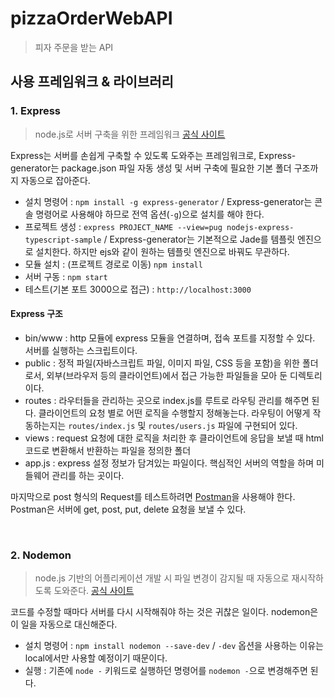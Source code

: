 # pizzaOrderWebAPI
> 피자 주문을 받는 API

## 사용 프레임워크 & 라이브러리

### 1. Express 
> node.js로 서버 구축을 위한 프레임워크 [공식 사이트](https://expressjs.com/)

Express는 서버를 손쉽게 구축할 수 있도록 도와주는 프레임워크로, Express-generator는 package.json 파일 자동 생성 및 서버 구축에 필요한 기본 폴더 구조까지 자동으로 잡아준다.

- 설치 명령어 : `npm install -g express-generator` / Express-generator는 콘솔 명령어로 사용해야 하므로 전역 옵션(`-g`)으로 설치를 해야 한다.
- 프로젝트 생성 : `express PROJECT_NAME --view=pug nodejs-express-typescript-sample` / Express-generator는 기본적으로 Jade를 템플릿 엔진으로 설치한다. 하지만 ejs와 같이 원하는 템플릿 엔진으로 바꿔도 무관하다.
- 모듈 설치 : (프로젝트 경로로 이동) `npm install`
- 서버 구동 : `npm start`
- 테스트(기본 포트 3000으로 접근) : `http://localhost:3000`

#### Express 구조

- bin/www : http 모듈에 express 모듈을 연결하며, 접속 포트를 지정할 수 있다. 서버를 실행하는 스크립트이다.
- public : 정적 파일(자바스크립트 파일, 이미지 파일, CSS 등을 포함)을 위한 폴더로서, 외부(브라우저 등의 클라이언트)에서 접근 가능한 파일들을 모아 둔 디렉토리이다.
- routes : 라우터들을 관리하는 곳으로 index.js를 루트로 라우팅 관리를 해주면 된다. 클라이언트의 요청 별로 어떤 로직을 수행할지 정해놓는다. 라우팅이 어떻게 작동하는지는 `routes/index.js` 및 `routes/users.js` 파일에 구현되어 있다.
- views : request 요청에 대한 로직을 처리한 후 클라이언트에 응답을 보낼 때 html 코드로 변환해서 반환하는 파일을 정의한 폴더
- app.js : express 설정 정보가 담겨있는 파일이다. 핵심적인 서버의 역할을 하며 미들웨어 관리를 하는 곳이다.

마지막으로 post 형식의 Request를 테스트하려면 [Postman](https://www.postman.com/)을 사용해야 한다. Postman은 서버에 get, post, put, delete 요청을 보낼 수 있다.

</br>

### 2. Nodemon
> node.js 기반의 어플리케이션 개발 시 파일 변경이 감지될 때 자동으로 재시작하도록 도와준다. [공식 사이트](https://www.npmjs.com/package/nodemon)

코드를 수정할 때마다 서버를 다시 시작해줘야 하는 것은 귀찮은 일이다. nodemon은 이 일을 자동으로 대신해준다.

- 설치 명령어 : `npm install nodemon --save-dev` / `-dev` 옵션을 사용하는 이유는 local에서만 사용할 예정이기 때문이다.
- 실행 : 기존에 `node -` 키워드로 실행하던 명령어를 `nodemon -`으로 변경해주면 된다.

</br>
